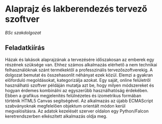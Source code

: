 # Alaprajz és lakberendezés tervező szoftver

*BSc szakdolgozat*

## Feladatkiírás

Házak és lakások alaprajzának a tervezésére időszakosan az emberek egy részének szüksége van. Ehhez számos alkalmazás elérhető a nem technikai felhasználóknak szánt termékektől a professzinális tervezőszoftverekig. A dolgozat bemutat és összehasonlít néhányat ezek közül. Elemzi a gyakran előforduló megoldásokat, kategorizálja azokat. Egy saját, online felületről használható szoftver példáján mutatja azt be, hogy milyen módszereket és hogyan érdemes kombinálni az egyszerűbb használhatóság érdekében. Ebben a grafikus megjelenítés felülnézetes és izometrikus formában történik HTML5 Canvas segítségével. Az alkalmazás az újabb ECMAScript szabványoknak megfelelően objektum orientált módon kerül megvalósításra. Az adatok kezelését szerver oldalon egy Python/Falcon keretrendszerben elkészített alkalmazás oldja meg.
